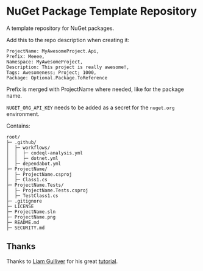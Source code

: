# NuGet Package Template Repository
A template repository for NuGet packages.

Add this to the repo description when creating it:

    ProjectName: MyAwesomeProject.Api,
    Prefix: Meeee,
    Namespace: MyAwesomeProject,
    Description: This project is really awesome!,
    Tags: Awesomeness; Project; 1000,
    Package: Optional.Package.ToReference

Prefix is merged with ProjectName where needed, like for the package name.

`NUGET_ORG_API_KEY` needs to be added as a secret for the `nuget.org` environment.

Contains:

    root/
    ├─ .github/
    │  ├─ workflows/
    │  │  ├─ codeql-analysis.yml
    │  │  ├─ dotnet.yml
    │  ├─ dependabot.yml
    ├─ ProjectName/
    │  ├─ ProjectName.csproj
    │  ├─ Class1.cs
    ├─ ProjectName.Tests/
    │  ├─ ProjectName.Tests.csproj
    │  ├─ TestClass1.cs
    ├─ .gitignore
    ├─ LICENSE    
    ├─ ProjectName.sln
    ├─ ProjectName.png
    ├─ README.md
    ├─ SECURITY.md
    
## Thanks

Thanks to [Liam Gulliver](https://github.com/lgulliver) for his great [tutorial](https://lgulliver.github.io/dynamically-generate-projects-with-github-templates-and-actions/).

<!--
# DotNet.Net.WebSockets.Wamp
[![.NET](https://github.com/mikaeldui/dotnet-net-websockets-wamp/actions/workflows/dotnet.yml/badge.svg)](https://github.com/mikaeldui/dotnet-net-websockets-wamp/actions/workflows/dotnet.yml)
[![CodeQL Analysis](https://github.com/mikaeldui/dotnet-net-websockets-wamp/actions/workflows/codeql-analysis.yml/badge.svg)](https://github.com/mikaeldui/dotnet-net-websockets-wamp/actions/workflows/codeql-analysis.yml)

This NuGet package is really awesome!

You can install it using the following **.NET CLI** command:

    dotnet add package MikaelDui.DotNet.Net.WebSockets.Wamp --version *
-->
